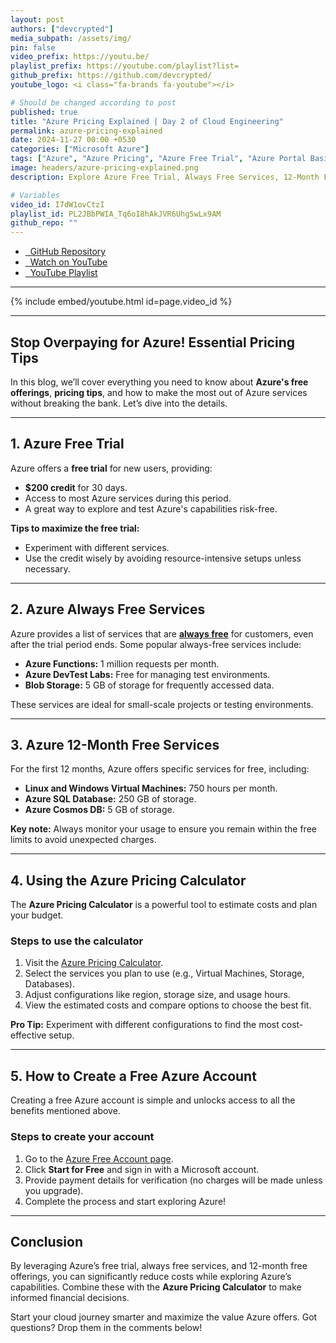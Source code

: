 ```yaml
---
layout: post
authors: ["devcrypted"]
media_subpath: /assets/img/
pin: false
video_prefix: https://youtu.be/
playlist_prefix: https://youtube.com/playlist?list=
github_prefix: https://github.com/devcrypted/
youtube_logo: <i class="fa-brands fa-youtube"></i>

# Should be changed according to post
published: true
title: "Azure Pricing Explained | Day 2 of Cloud Engineering"
permalink: azure-pricing-explained
date: 2024-11-27 00:00 +0530
categories: ["Microsoft Azure"]
tags: ["Azure", "Azure Pricing", "Azure Free Trial", "Azure Portal Basics"]
image: headers/azure-pricing-explained.png
description: Explore Azure Free Trial, Always Free Services, 12-Month Free Services, and learn to create a free account while using the Pricing Calculator to optimize costs.

# Variables
video_id: I7dW1ovCtzI
playlist_id: PL2JBbPWIA_Tq6oI8hAkJVR6Uhg5wLx9AM
github_repo: ""
---
```


- [<i class="fa-brands fa-github"></i> &nbsp; GitHub Repository]({{page.github_prefix}}{{page.github_repo}})
- [<i class="fa-brands fa-youtube"></i> &nbsp; Watch on YouTube]({{page.video_prefix}}{{page.video_id}})
- [<i class="fa-solid fa-list"></i> &nbsp; YouTube Playlist]({{page.playlist_prefix}}{{page.playlist_id}})

---

{% include embed/youtube.html id=page.video_id %}

---

## Stop Overpaying for Azure! Essential Pricing Tips

In this blog, we’ll cover everything you need to know about **Azure's free offerings**, **pricing tips**, and how to make the most out of Azure services without breaking the bank. Let’s dive into the details.

---

## 1. Azure Free Trial

Azure offers a **free trial** for new users, providing:

- **$200 credit** for 30 days.
- Access to most Azure services during this period.
- A great way to explore and test Azure's capabilities risk-free.

**Tips to maximize the free trial:**

- Experiment with different services.
- Use the credit wisely by avoiding resource-intensive setups unless necessary.

---

## 2. Azure Always Free Services

Azure provides a list of services that are [**always free**](https://azure.microsoft.com/en-in/pricing/free-services/) for customers, even after the trial period ends. Some popular always-free services include:

- **Azure Functions:** 1 million requests per month.
- **Azure DevTest Labs:** Free for managing test environments.
- **Blob Storage:** 5 GB of storage for frequently accessed data.

These services are ideal for small-scale projects or testing environments.

---

## 3. Azure 12-Month Free Services

For the first 12 months, Azure offers specific services for free, including:

- **Linux and Windows Virtual Machines:** 750 hours per month.
- **Azure SQL Database:** 250 GB of storage.
- **Azure Cosmos DB:** 5 GB of storage.

**Key note:** Always monitor your usage to ensure you remain within the free limits to avoid unexpected charges.

---

## 4. Using the Azure Pricing Calculator

The **Azure Pricing Calculator** is a powerful tool to estimate costs and plan your budget.

### Steps to use the calculator

1. Visit the [Azure Pricing Calculator](https://azure.microsoft.com/en-us/pricing/calculator/).
2. Select the services you plan to use (e.g., Virtual Machines, Storage, Databases).
3. Adjust configurations like region, storage size, and usage hours.
4. View the estimated costs and compare options to choose the best fit.

**Pro Tip:** Experiment with different configurations to find the most cost-effective setup.

---

## 5. How to Create a Free Azure Account

Creating a free Azure account is simple and unlocks access to all the benefits mentioned above.

### Steps to create your account

1. Go to the [Azure Free Account page](https://azure.microsoft.com/en-us/free/).
2. Click **Start for Free** and sign in with a Microsoft account.
3. Provide payment details for verification (no charges will be made unless you upgrade).
4. Complete the process and start exploring Azure!

---

## Conclusion

By leveraging Azure’s free trial, always free services, and 12-month free offerings, you can significantly reduce costs while exploring Azure’s capabilities. Combine these with the **Azure Pricing Calculator** to make informed financial decisions.

Start your cloud journey smarter and maximize the value Azure offers. Got questions? Drop them in the comments below!
